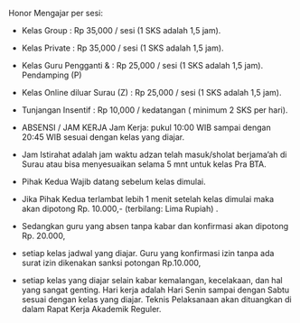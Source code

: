 Honor Mengajar per sesi:
 - Kelas Group : Rp 35,000 / sesi (1 SKS adalah 1,5 jam). 
 - Kelas Private : Rp 35,000 / sesi (1 SKS adalah 1,5 jam). 
 - Kelas Guru Pengganti & : Rp 25,000 / sesi (1 SKS adalah 1,5 jam). Pendamping (P) 
 - Kelas Online diluar Surau (Z) : Rp 25,000 / sesi (1 SKS adalah 1,5 jam). 
 - Tunjangan Insentif : Rp 10,000 / kedatangan ( minimum 2 SKS per hari). 


 - ABSENSI / JAM KERJA Jam Kerja: pukul 10:00 WIB sampai dengan 20:45 WIB sesuai dengan kelas yang diajar. 
 - Jam Istirahat adalah jam waktu adzan telah masuk/sholat berjama’ah di Surau atau bisa menyesuaikan selama 5 mnt untuk kelas Pra BTA. 
 - Pihak Kedua Wajib datang sebelum kelas dimulai. 
 - Jika Pihak Kedua terlambat lebih 1 menit setelah kelas dimulai maka akan dipotong Rp. 10.000,- (terbilang: Lima Rupiah) .
 -  Sedangkan guru yang absen tanpa kabar dan konfirmasi akan dipotong Rp. 20.000,
 - setiap kelas jadwal yang diajar. Guru yang konfirmasi izin tanpa ada surat izin dikenakan sanksi potongan Rp.10.000,
 - setiap kelas yang diajar selain kabar kemalangan, kecelakaan, dan hal yang sangat genting. Hari kerja adalah Hari Senin sampai dengan Sabtu sesuai dengan kelas yang diajar. Teknis Pelaksanaan akan dituangkan di dalam Rapat Kerja Akademik Reguler.


